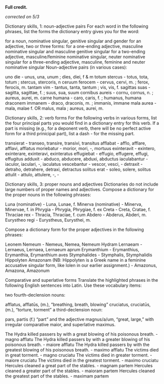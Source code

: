 **Full credit.**

*corrected on 5/3*

Dictionary skills, 1: noun-adjective pairs
For each word in the following phrases, list the forms the dictionary entry gives you for the word:

for a noun, nominative singular, genitive singular and gender
for an adjective, two or three forms:
for a one-ending adjective, masculine nominative singular and masculine genitive singular
for a two-ending adjective, masculine/feminine nominative singular, neuter nominative singular
for a three-ending adjective, masculine, feminine and neuter nominative singular
Noun-adjective pairs (in various cases):

uno die - unus, una, unum ; dies, diei, f & m
totum stercus - totus, tota, totum ; stercus, stercoris, n
ceruum ferocem - cervus, cervi, m. ; ferox, ferocis, m.
tantam vim - tantus, tanta, tantum ; vis, vis, f.
sagittas suas - sagitta, sagittae, f. ; suus, sua, suum
cornibus aureis - cornu, cornus, n. ; aureus, aurei, m.
carne humana - caro, caris, f. ; humanus, humana
draconem immanem - draco, draconis, m. ; immanis, immane
mala aurea - mala, malae f. OR malus, mala ; aureus, aurei, m.
 
 
Dictionary skills, 2: verb forms
For the following verbs in various forms, list the four principal parts you would find in a dictionary entry for this verb. 
If a part is missing (e.g., for a deponent verb, there will be no perfect active form for a third prinicipal part), list a dash - for the missing part.
 
transierat - transeo, transire, transivi, transitus
afflabat - afflo, afflare, afflavi, afflatus
moriebatur - morior, mori, -,  mortuus
exinteravit - exintero, exinterare, exinteravi, exinteratus
effugiebat - effugio, effugere, effugi, effugitus
adduxit - abduco, abducere, abduxi, abductus
iaculabantur - iaculor, iaculari, -, iaculatus
vescebantur - vescor, vesci, -
detraxit - detraho, detrahere, detraxi, detractus
solitus erat - soleo, solere, solitus
attulit - attulo, attulere, -, -
 
 
Dictionary skills, 3: proper nouns and adjectives
Dictionaries do not include large numbers of proper names and adjectives. Compose a dictionary for the proper nouns in the following phrases:

Luna (nominative) - Luna, Lunae, f.
Minerva (nominative) - Minerva, Minervae, f.
in Phrygia - Phrygia, Phrygiae, f.
ex Creta - Creta, Cratae, f.
Thraciae rex - Thracia, Thraciae, f.
cum Abdero - Abderus, Abderi, m.
Eurystheo regi - Eurystheus, Eurysthei, m.
 
Compose a dictionary form for the proper adjectives in the following phrases:

Leonem Nemeum - Nemeus, Nemea, Nemeum
Hydram Lernaeam - Lernaeus, Lernaea, Lernaeum 
aprum Erymanthium - Erymanthius, Erymanthia, Erymanthium
aves Stymphalides - Stymphalis, Stymphalidis 
Hippolyten Amazonam (NB: Hippolyten is a Greek name in a feminine accusative singular form, like Iolen in our earlier assignment.) - Amazonus, Amazona, Amazonum

Comparative and superlative forms
Translate the highlighted phrases in the following English sentences into Latin. Use these vocabulary items:

two fourth-declension nouns:

afflatus, afflatūs, (m.), “breathing, breath, blowing”
cruciatus, cruciatūs, (m.), “torture, torment”
a third-declension noun:

pars, partis (f.) “part”
and the adjective magnus/a/um, “great, large,” with irregular comparative maior, and superlative maximus.

The Hydra killed passers by with a great blowing of his poisonous breath. - magno afflatu
The Hydra killed passers by with a greater blowing of his poisonous breath. - maiore afflatu
The Hydra killed passers by with the greatest blowing of his poisonous breath. - maximo afflatu 
The victims died in great torment. - magno cruciatu
The victims died in greater torment. - maiore cruciatu
The victims died in the greatest torment. - maximo cruciatu
Hercules cleaned a great part of the stables. - magnam partem
Hercules cleaned a greater part of the stables.  - maioram partem
Hercules cleaned the greatest part of the stables. - maximam partem

